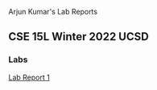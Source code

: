 Arjun Kumar's Lab Reports

## CSE 15L Winter 2022 UCSD


### Labs
[Lab Report 1](https://ank010.github.io/cse15l-lab-reports/Lab-Report-1.html)
